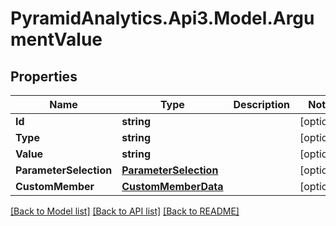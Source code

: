 # PyramidAnalytics.Api3.Model.ArgumentValue

## Properties

Name | Type | Description | Notes
------------ | ------------- | ------------- | -------------
**Id** | **string** |  | [optional] 
**Type** | **string** |  | [optional] 
**Value** | **string** |  | [optional] 
**ParameterSelection** | [**ParameterSelection**](ParameterSelection.md) |  | [optional] 
**CustomMember** | [**CustomMemberData**](CustomMemberData.md) |  | [optional] 

[[Back to Model list]](../README.md#documentation-for-models) [[Back to API list]](../README.md#documentation-for-api-endpoints) [[Back to README]](../README.md)

